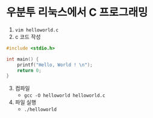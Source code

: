 # 우분투 리눅스에서 C 프로그래밍

1. `vim helloworld.c`
2. c 코드 작성

```c
#include <stdio.h>

int main() {
    printf("Hello, World ! \n");
    return 0;
}

```

3. 컴파일
    - `gcc -O helloworld helloworld.c`
3. 파일 실행
    - `./helloworld`